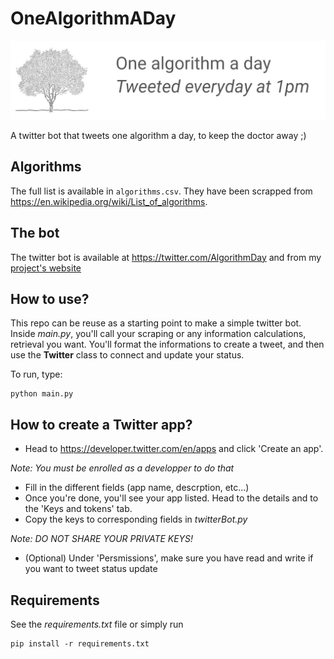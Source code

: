 # OneAlgorithmADay

![banner](banner.jpg)

A twitter bot that tweets one algorithm a day, to keep the doctor away ;)

## Algorithms

The full list is available in `algorithms.csv`. They have been scrapped from https://en.wikipedia.org/wiki/List_of_algorithms.

## The bot

The twitter bot is available at https://twitter.com/AlgorithmDay and from my [project's website](https://projects.victormeunier.com/algorithms-twitter-bot/algorithms_twitter_bot.html)

## How to use?

This repo can be reuse as a starting point to make a simple twitter bot. Inside *main.py*, you'll call your scraping or any information calculations, retrieval you want. You'll format the informations to create a tweet, and then use the **Twitter** class to connect and update your status.  

To run, type:

    python main.py

## How to create a Twitter app?

- Head to <https://developer.twitter.com/en/apps> and click 'Create an app'.

*Note: You must be enrolled as a developper to do that*

- Fill in the different fields (app name, descrption, etc...)
- Once you're done, you'll see your app listed. Head to the details and to the 'Keys and tokens' tab.
- Copy the keys to corresponding fields in *twitterBot.py*

*Note: DO NOT SHARE YOUR PRIVATE KEYS!*

- (Optional) Under 'Persmissions', make sure you have read and write if you want to tweet status update

## Requirements

See the *requirements.txt* file or simply run

    pip install -r requirements.txt